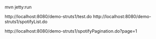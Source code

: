 
mvn jetty:run

http://localhost:8080/demo-struts1/test.do
http://localhost:8080/demo-struts1/spotifyList.do



http://localhost:8080/demo-struts1/spotifyPagination.do?page=1